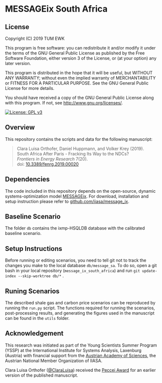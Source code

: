 # MESSAGEix South Africa

## License 
Copyright (C) 2019 TUM EWK

This program is free software: you can redistribute it and/or modify
it under the terms of the GNU General Public License as published by
the Free Software Foundation, either version 3 of the License, or
(at your option) any later version.

This program is distributed in the hope that it will be useful,
but WITHOUT ANY WARRANTY; without even the implied warranty of
MERCHANTABILITY or FITNESS FOR A PARTICULAR PURPOSE.  See the
GNU General Public License for more details.

You should have received a copy of the GNU General Public License
along with this program.  If not, see http://www.gnu.org/licenses/.

[![License: GPL v3](https://img.shields.io/badge/License-GPLv3-blue.svg)](https://www.gnu.org/licenses/gpl-3.0)

## Overview
This repository contains the scripts and data for the following manuscript:

 > Clara Luisa Orthofer, Daniel Huppmann, and Volker Krey (2019).  
 > South Africa After Paris - Fracking Its Way to the NDCs?  
 > *Frontiers in Energy Research* 7(20).   
 > doi: [10.3389/fenrg.2019.00020](https://doi.org/10.3389/fenrg.2019.00020)

## Dependencies
The code included in this repository depends on the open-source, dynamic
systems-optimization model [MESSAGEix](https://messageix.iiasa.ac.at/).
For download, installation and setup instruction please refer to 
[github.com/iiasa/message_ix](https://github.com/iiasa/message_ix). 

## Baseline Scenario
The folder `db` contains the ixmp-HSQLDB database with the calibrated 
baseline scenario.

## Setup Instructions
Before running or editing scenarios, you need to tell git not to track 
the changes you make to the local database `db/message_sa`. To do so,
open a git bash in your local repository (`message_ix_south_africa`)
and run `git update-index --skip-worktree db/*` .

## Runing Scenarios
The described shale gas and carbon price scenarios can be reproduced
by running the `run.py` script.
The functions required for running the scenarios, post-processing results,
and generating the figures used in the manuscript can be found in the 
`utils` folder.

## Acknowledgement 
This research was initiated as part of the Young Scientists Summer Program
(YSSP) at the International Institute for Systems Analysis, Laxenburg (Austria)
with financial support from the
[Austrian Academy of Sciences](https://www.oeaw.ac.at),
the Austrian National Member Organization of IIASA.

Clara Luisa Orthofer ([@ClaraLuisa](https://github.com/ClaraLuisa)) received
the [Peccei Award](http://www.iiasa.ac.at/web/home/education/yssp/awards.html)
for an earlier version of the published manuscript.
